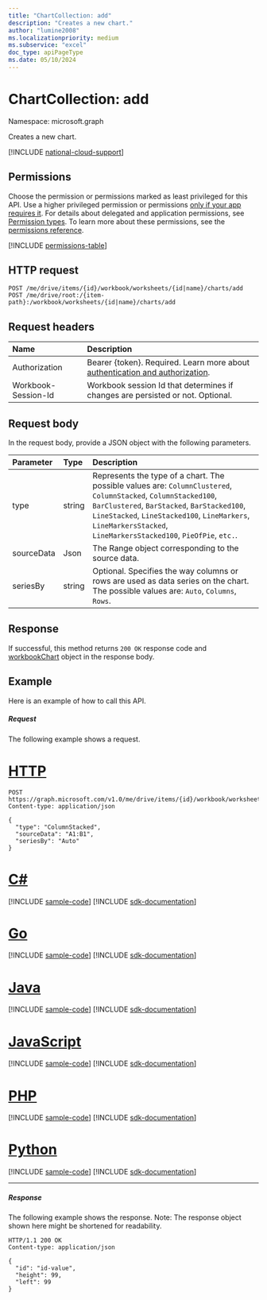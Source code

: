 ```yaml
---
title: "ChartCollection: add"
description: "Creates a new chart."
author: "lumine2008"
ms.localizationpriority: medium
ms.subservice: "excel"
doc_type: apiPageType
ms.date: 05/10/2024
---
```


# ChartCollection: add

Namespace: microsoft.graph

Creates a new chart.

[!INCLUDE [national-cloud-support](../../includes/global-us.md)]

## Permissions
Choose the permission or permissions marked as least privileged for this API. Use a higher privileged permission or permissions [only if your app requires it](/graph/permissions-overview#best-practices-for-using-microsoft-graph-permissions). For details about delegated and application permissions, see [Permission types](/graph/permissions-overview#permission-types). To learn more about these permissions, see the [permissions reference](/graph/permissions-reference).

<!-- { "blockType": "permissions", "name": "chartcollection_add" } -->
[!INCLUDE [permissions-table](../includes/permissions/chartcollection-add-permissions.md)]

## HTTP request
<!-- { "blockType": "ignored" } -->
```http
POST /me/drive/items/{id}/workbook/worksheets/{id|name}/charts/add
POST /me/drive/root:/{item-path}:/workbook/worksheets/{id|name}/charts/add

```
## Request headers
| Name       | Description|
|:---------------|:----------|
|Authorization|Bearer {token}. Required. Learn more about [authentication and authorization](/graph/auth/auth-concepts).|
| Workbook-Session-Id  | Workbook session Id that determines if changes are persisted or not. Optional.|

## Request body
In the request body, provide a JSON object with the following parameters.

| Parameter	   | Type	|Description|
|:---------------|:--------|:----------|
|type|string|Represents the type of a chart.  The possible values are: `ColumnClustered`, `ColumnStacked`, `ColumnStacked100`, `BarClustered`, `BarStacked`, `BarStacked100`, `LineStacked`, `LineStacked100`, `LineMarkers`, `LineMarkersStacked`, `LineMarkersStacked100`, `PieOfPie`, `etc.`.|
|sourceData|Json|The Range object corresponding to the source data.|
|seriesBy|string|Optional. Specifies the way columns or rows are used as data series on the chart.  The possible values are: `Auto`, `Columns`, `Rows`.|

## Response

If successful, this method returns `200 OK` response code and [workbookChart](../resources/workbookchart.md) object in the response body.

## Example
Here is an example of how to call this API.
##### Request
The following example shows a request.

# [HTTP](#tab/http)
<!-- {
  "blockType": "request",
  "name": "chartcollection_add"
}-->
```http
POST https://graph.microsoft.com/v1.0/me/drive/items/{id}/workbook/worksheets/{id|name}/charts/add
Content-type: application/json

{
  "type": "ColumnStacked",
  "sourceData": "A1:B1",
  "seriesBy": "Auto"
}
```

# [C#](#tab/csharp)
[!INCLUDE [sample-code](../includes/snippets/csharp/chartcollection-add-csharp-snippets.md)]
[!INCLUDE [sdk-documentation](../includes/snippets/snippets-sdk-documentation-link.md)]

# [Go](#tab/go)
[!INCLUDE [sample-code](../includes/snippets/go/chartcollection-add-go-snippets.md)]
[!INCLUDE [sdk-documentation](../includes/snippets/snippets-sdk-documentation-link.md)]

# [Java](#tab/java)
[!INCLUDE [sample-code](../includes/snippets/java/chartcollection-add-java-snippets.md)]
[!INCLUDE [sdk-documentation](../includes/snippets/snippets-sdk-documentation-link.md)]

# [JavaScript](#tab/javascript)
[!INCLUDE [sample-code](../includes/snippets/javascript/chartcollection-add-javascript-snippets.md)]
[!INCLUDE [sdk-documentation](../includes/snippets/snippets-sdk-documentation-link.md)]

# [PHP](#tab/php)
[!INCLUDE [sample-code](../includes/snippets/php/chartcollection-add-php-snippets.md)]
[!INCLUDE [sdk-documentation](../includes/snippets/snippets-sdk-documentation-link.md)]

# [Python](#tab/python)
[!INCLUDE [sample-code](../includes/snippets/python/chartcollection-add-python-snippets.md)]
[!INCLUDE [sdk-documentation](../includes/snippets/snippets-sdk-documentation-link.md)]

---

##### Response
The following example shows the response. Note: The response object shown here might be shortened for readability.
<!-- {
  "blockType": "response",
  "truncated": true,
  "@odata.type": "microsoft.graph.workbookChart"
} -->
```http
HTTP/1.1 200 OK
Content-type: application/json

{
  "id": "id-value",
  "height": 99,
  "left": 99
}
```

<!-- uuid: 8fcb5dbc-d5aa-4681-8e31-b001d5168d79
2015-10-25 14:57:30 UTC -->
<!-- {
  "type": "#page.annotation",
  "description": "ChartCollection: add",
  "keywords": "",
  "section": "documentation",
  "tocPath": "",
  "suppressions": [
  ]
}-->

